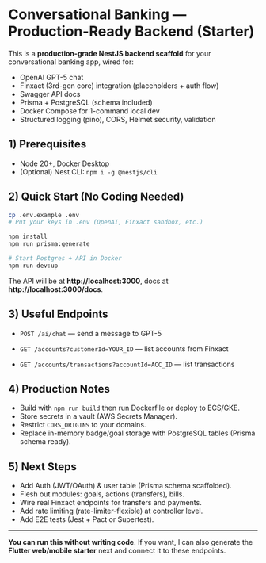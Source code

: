 # Conversational Banking — Production-Ready Backend (Starter)

This is a **production-grade NestJS backend scaffold** for your conversational banking app, wired for:
- OpenAI GPT-5 chat
- Finxact (3rd-gen core) integration (placeholders + auth flow)
- Swagger API docs
- Prisma + PostgreSQL (schema included)
- Docker Compose for 1-command local dev
- Structured logging (pino), CORS, Helmet security, validation

## 1) Prerequisites
- Node 20+, Docker Desktop
- (Optional) Nest CLI: `npm i -g @nestjs/cli`

## 2) Quick Start (No Coding Needed)
```bash
cp .env.example .env
# Put your keys in .env (OpenAI, Finxact sandbox, etc.)

npm install
npm run prisma:generate

# Start Postgres + API in Docker
npm run dev:up
```

The API will be at **http://localhost:3000**, docs at **http://localhost:3000/docs**.

## 3) Useful Endpoints
- `POST /ai/chat` — send a message to GPT-5

- `GET /accounts?customerId=YOUR_ID` — list accounts from Finxact

- `GET /accounts/transactions?accountId=ACC_ID` — list transactions

## 4) Production Notes
- Build with `npm run build` then run Dockerfile or deploy to ECS/GKE.
- Store secrets in a vault (AWS Secrets Manager).
- Restrict `CORS_ORIGINS` to your domains.
- Replace in-memory badge/goal storage with PostgreSQL tables (Prisma schema ready).

## 5) Next Steps
- Add Auth (JWT/OAuth) & user table (Prisma schema scaffolded).
- Flesh out modules: goals, actions (transfers), bills.
- Wire real Finxact endpoints for transfers and payments.
- Add rate limiting (rate-limiter-flexible) at controller level.
- Add E2E tests (Jest + Pact or Supertest).

---

**You can run this without writing code**. If you want, I can also generate the **Flutter web/mobile starter** next and connect it to these endpoints.

